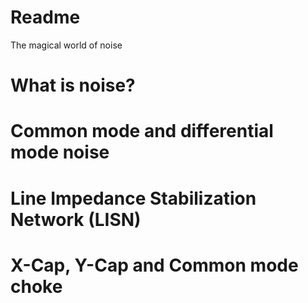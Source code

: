 # Readme
The magical world of noise

# What is noise?

# Common mode and differential mode noise

# Line Impedance Stabilization Network (LISN)

# X-Cap, Y-Cap and Common mode choke

